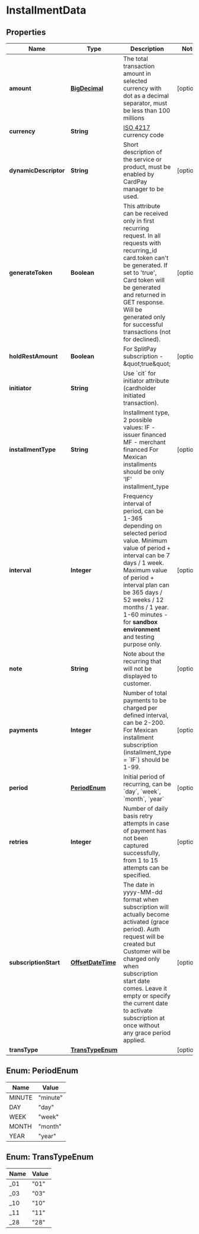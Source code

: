 
# InstallmentData

## Properties
Name | Type | Description | Notes
------------ | ------------- | ------------- | -------------
**amount** | [**BigDecimal**](BigDecimal.md) | The total transaction amount in selected currency with dot as a decimal separator, must be less than 100 millions |  [optional]
**currency** | **String** | [ISO 4217](https://en.wikipedia.org/wiki/ISO_4217) currency code | 
**dynamicDescriptor** | **String** | Short description of the service or product, must be enabled by CardPay manager to be used. |  [optional]
**generateToken** | **Boolean** | This attribute can be received only in first recurring request. In all requests with recurring_id card.token can&#39;t be generated. If set to &#39;true&#39;, Card token will be generated and returned in GET response. Will be generated only for successful transactions (not for declined). |  [optional]
**holdRestAmount** | **Boolean** | For SplitPay subscription - \&quot;true\&quot; |  [optional]
**initiator** | **String** | Use &#x60;cit&#x60; for initiator attribute (cardholder initiated transaction). | 
**installmentType** | **String** | Installment type, 2 possible values: IF - issuer financed MF - merchant financed For Mexican installments should be only &#39;IF&#39; installment_type |  [optional]
**interval** | **Integer** | Frequency interval of period, can be 1-365 depending on selected period value. Minimum value of period + interval can be 7 days / 1 week. Maximum value of period + interval plan can be 365 days / 52 weeks / 12 months / 1 year. 1-60 minutes - for **sandbox environment** and testing purpose only. |  [optional]
**note** | **String** | Note about the recurring that will not be displayed to customer. |  [optional]
**payments** | **Integer** | Number of total payments to be charged per defined interval, can be 2-200. For Mexican installment subscription (installment_type &#x3D; &#x60;IF&#x60;) should be 1-99. |  [optional]
**period** | [**PeriodEnum**](#PeriodEnum) | Initial period of recurring, can be &#x60;day&#x60;, &#x60;week&#x60;, &#x60;month&#x60;, &#x60;year&#x60; |  [optional]
**retries** | **Integer** | Number of daily basis retry attempts in case of payment has not been captured successfully, from 1 to 15 attempts can be specified. |  [optional]
**subscriptionStart** | [**OffsetDateTime**](OffsetDateTime.md) | The date in yyyy-MM-dd format when subscription will actually become activated (grace period). Auth request will be created but Customer will be charged only when subscription start date comes. Leave it empty or specify the current date to activate subscription at once without any grace period applied. |  [optional]
**transType** | [**TransTypeEnum**](#TransTypeEnum) |  |  [optional]


<a name="PeriodEnum"></a>
## Enum: PeriodEnum
Name | Value
---- | -----
MINUTE | &quot;minute&quot;
DAY | &quot;day&quot;
WEEK | &quot;week&quot;
MONTH | &quot;month&quot;
YEAR | &quot;year&quot;


<a name="TransTypeEnum"></a>
## Enum: TransTypeEnum
Name | Value
---- | -----
_01 | &quot;01&quot;
_03 | &quot;03&quot;
_10 | &quot;10&quot;
_11 | &quot;11&quot;
_28 | &quot;28&quot;



